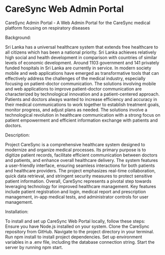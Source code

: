 # CareSync Web Admin Portal


CareSync Admin Portal - A Web Admin Portal for the CareSync medical platform focusing on respiratory diseases

Background:

Sri Lanka has a universal healthcare system that extends free healthcare to all citizens which has been a national priority. Sri Lanka achieves relatively high social and health development in comparison with countries of similar levels of economic development. Around 1103 government and 141 privately funded hospitals in Sri Lanka are currently in service.
In modern society mobile and web applications have emerged as transformative tools that can effectively address the challenges of the medical industry, especially focusing on patient-doctor communication. The solutions involving mobile and web applications to improve patient-doctor communication are characterized by technological innovation and a patient-centered approach. Patients and doctors always wanted to increase efficiency and accuracy in their medical communications to work together to establish treatment goals, monitor progress, and adjust plans as needed. The solutions involve a technological revolution in healthcare communication with a strong focus on patient empowerment and efficient information exchange with patients and doctors.

Description:

Project CareSync is a comprehensive healthcare system designed to modernize and organize medical processes. Its primary purpose is to digitize patient records, facilitate efficient communication between doctors and patients, and enhance overall healthcare delivery. The system features a user-friendly interface, ensuring seamless interactions for both patients and healthcare providers. The project emphasizes real-time collaboration, quick data retrieval, and stringent security measures to protect sensitive patient information. Overall, CareSync represents a pivotal step towards leveraging technology for improved healthcare management. Key features include patient registration and login, medical report and prescription management, in-app medical tests, and administrator controls for user management.

Installation:

To install and set up CareSync Web Portal locally, follow these steps: Ensure you have Node.js installed on your system. Clone the CareSync repository from GitHub. Navigate to the project directory in your terminal. Run npm install to install project dependencies. Set up environment variables in a .env file, including the database connection string. Start the server by running npm start.

